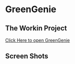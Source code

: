 # GreenGenie

## The Workin Project

[Click Here to open GreenGenie](https://sankalpkarthi3-streamlit-prompt-ws-gptbot-c8ccvy.streamlit.app/)

## Screen Shots 
